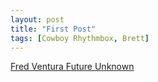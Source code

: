 ```yaml
---
layout: post
title: "First Post"
tags: [Cowboy Rhythmbox, Brett]
---
```


<div class="embed-responsive embed-responsive-16by9">
    <a href="https://mannequinrecords.bandcamp.com/album/mnq-101-fred-ventura-future-unknown-the-lost-house-trax-1988-1992-lp">Fred Ventura Future Unknown</a>
</div>
